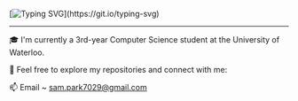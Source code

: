[![Typing SVG](https://readme-typing-svg.demolab.com?font=Fira+Code&pause=1000&random=false&width=435&lines=%F0%9F%91%8B+Hey+I'm+Sam!;Welcome+to+my+Github!)](https://git.io/typing-svg)

---

🎓 I'm currently a 3rd-year Computer Science student at the University of Waterloo.

🤝 Feel free to explore my repositories and connect with me:

📫 Email ~ [sam.park7029@gmail.com](mailto:sam.park7029@gmail.com)
